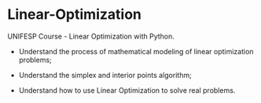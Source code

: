 # Linear-Optimization
UNIFESP Course - Linear Optimization with Python.

* Understand the process of mathematical modeling of linear optimization problems;


* Understand the simplex and interior points algorithm;


* Understand how to use Linear Optimization to solve real problems.
